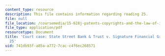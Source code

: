 ```yaml
---
content_type: resource
description: This file contains information regarding reading 25.
file: null
file_location: /coursemedia/15-628j-patents-copyrights-and-the-law-of-intellectual-property-spring-2013/741db93fa85aa7727cacc4f6ec268571_MIT15_628JS13_read25.pdf
file_type: application/pdf
resourcetype: Document
title: 'Court case: State Street Bank & Trust v. Signature Financial Group, Reading
  25'
uid: 741db93f-a85a-a772-7cac-c4f6ec268571
---
```

